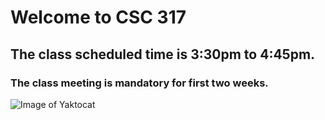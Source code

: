# Welcome to CSC 317
## The class scheduled time is 3:30pm to 4:45pm. 
### The class meeting is mandatory for first two weeks. 
![Image of Yaktocat](https://octodex.github.com/images/yaktocat.png)
